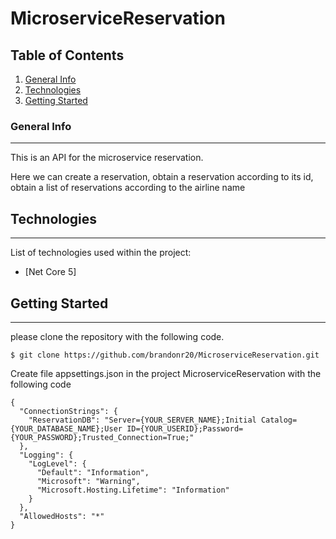 # MicroserviceReservation

## Table of Contents
1. [General Info](#general-info)
2. [Technologies](#technologies)
3. [Getting Started](#getting_started)


### General Info
***
This is an API for the microservice reservation.

Here we can create a reservation, obtain a reservation according to its id, obtain a list of reservations according to the airline name

## Technologies
***
List of technologies used within the project:
* [Net Core 5]

## Getting Started
***
please clone the repository with the following code. 
```
$ git clone https://github.com/brandonr20/MicroserviceReservation.git
```

Create file appsettings.json in the project MicroserviceReservation with the following code

```
{
  "ConnectionStrings": {
    "ReservationDB": "Server={YOUR_SERVER_NAME};Initial Catalog={YOUR_DATABASE_NAME};User ID={YOUR_USERID};Password={YOUR_PASSWORD};Trusted_Connection=True;"
  },
  "Logging": {
    "LogLevel": {
      "Default": "Information",
      "Microsoft": "Warning",
      "Microsoft.Hosting.Lifetime": "Information"
    }
  },
  "AllowedHosts": "*"
}
```
